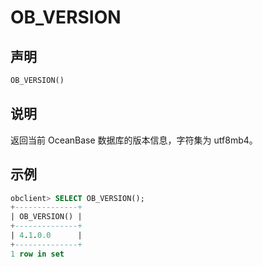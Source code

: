 # OB_VERSION

## 声明

```sql
OB_VERSION()
```

## 说明

返回当前 OceanBase 数据库的版本信息，字符集为 utf8mb4。

## 示例

```sql
obclient> SELECT OB_VERSION();
+--------------+
| OB_VERSION() |
+--------------+
| 4.1.0.0      |
+--------------+
1 row in set
```
